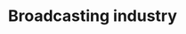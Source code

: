 ---
title: Broadcasting industry
longTitle: 'Broadcasting industry'
tags:
- gccommon
narrowerTerm:
- "[[Service industry]]"
relatedTerm:
- "[[Cultural industry Broadcasting Communications indu]]"
---
